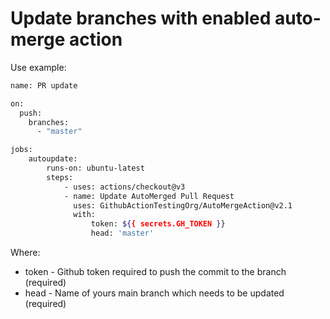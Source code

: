 # Update branches with enabled auto-merge action

Use example: 

```sh
name: PR update

on:
  push:
    branches:
      - "master"

jobs:
    autoupdate:
        runs-on: ubuntu-latest
        steps:
            - uses: actions/checkout@v3
            - name: Update AutoMerged Pull Request
              uses: GithubActionTestingOrg/AutoMergeAction@v2.1
              with:
                  token: ${{ secrets.GH_TOKEN }}
                  head: 'master'
```

Where:
 - token - Github token required to push the commit to the branch (required)
 - head  - Name of yours main branch which needs to be updated (required)
